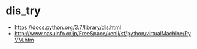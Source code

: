 dis_try
=======

- https://docs.python.org/3.7/library/dis.html
- http://www.nasuinfo.or.jp/FreeSpace/kenji/sf/python/virtualMachine/PyVM.htm
